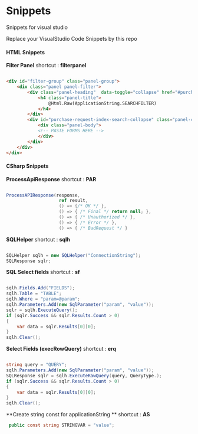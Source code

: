 # Snippets
Snippets for visual studio

Replace your VisualStudio Code Snippets by this repo


#### HTML Snippets 

**Filter Panel**
shortcut :  **filterpanel**
```html

<div id="filter-group" class="panel-group">
    <div class="panel panel-filter">
        <div class="panel-heading"  data-toggle="collapse" href="#purchase-request-index-search-collapse">
            <h4 class="panel-title">
                @Html.Raw(ApplicationString.SEARCHFILTER)
            </h4>
        </div>
        <div id="purchase-request-index-search-collapse" class="panel-collapse collapse">
            <div class="panel-body">
            <!-- PASTE FORMS HERE -->
            </div> 
        </div>
    </div>
</div>

```

#### CSharp Snippets

**ProcessApiResponse** shortcut : **PAR**
```C#

ProcessAPIResponse(response,
                    ref result,
                    () => {/* OK */ },
                    () => { /* Final */ return null; },
                    () => { /* Unauthorized */ },
                    () => { /* Error */ },
                    () => { /* BadRequest */ }

```

**SQLHelper** shortcut : **sqlh**
```C#

SQLHelper sqlh = new SQLHelper("ConnectionString");
SQLResponse sqlr;

```

**SQL Select fields** shortcut : **sf**
```C#

sqlh.Fields.Add("FIELDS");
sqlh.Table = "TABLE";
sqlh.Where = "param=@param";
sqlh.Parameters.Add(new SqlParameter("param", "value"));
sqlr = sqlh.ExecuteQuery();
if (sqlr.Success && sqlr.Results.Count > 0)
{
    var data = sqlr.Results[0][0];
}
sqlh.Clear();

```

**Select Fields (execRowQuery)** shortcut : **erq**
```C#

string query = "QUERY";
sqlh.Parameters.Add(new SqlParameter("param", "value"));
SQLResponse sqlr = sqlh.ExecuteRawQuery(query, QueryType.);
if (sqlr.Success && sqlr.Results.Count > 0)
{
    var data = sqlr.Results[0][0];
}
sqlh.Clear();

```

**Create string const for applicationString ** shortcut : **AS**
```C#
 public const string STRINGVAR = "value";
```